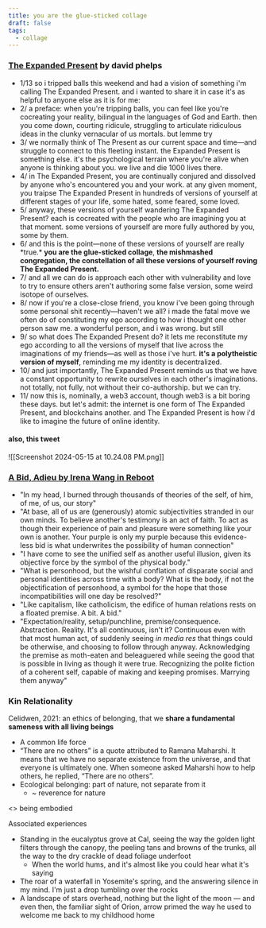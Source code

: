 ```yaml
---
title: you are the glue-sticked collage
draft: false
tags:
  - collage
---
```

### [The Expanded Present](https://twitter.com/divine_economy/status/1584603692224761856 ) by david phelps
* 1/13 so i tripped balls this weekend and had a vision of something i'm calling The Expanded Present. and i wanted to share it in case it's as helpful to anyone else as it is for me:
* 2/ a preface: when you're tripping balls, you can feel like you're cocreating your reality, bilingual in the languages of God and Earth. then you come down, courting ridicule, struggling to articulate ridiculous ideas in the clunky vernacular of us mortals. but lemme try
* 3/ we normally think of The Present as our current space and time—and struggle to connect to this fleeting instant. the Expanded Present is something else. it's the psychological terrain where you're alive when anyone is thinking about you. we live and die 1000 lives there.
* 4/ in The Expanded Present, you are continually conjured and dissolved by anyone who's encountered you and your work. at any given moment, you traipse The Expanded Present in hundreds of versions of yourself at different stages of your life, some hated, some feared, some loved.
* 5/ anyway, these versions of yourself wandering The Expanded Present? each is cocreated with the people who are imagining you at that moment. some versions of yourself are more fully authored by you, some by them.
* 6/ and this is the point—none of these versions of yourself are really \*true.\* **you are the glue-sticked collage**, **the mishmashed congregation, the constellation of all these versions of yourself roving The Expanded Present.**
* 7/ and all we can do is approach each other with vulnerability and love to try to ensure others aren't authoring some false version, some weird isotope of ourselves.
* 8/ now if you're a close-close friend, you know i've been going through some personal shit recently—haven't we all? i made the fatal move we often do of constituting my ego according to how i thought one other person saw me. a wonderful person, and i was wrong. but still
* 9/ so what does The Expanded Present do? it lets me reconstitute my ego according to all the versions of myself that live across the imaginations of my friends—as well as those i've hurt. **it's a polytheistic version of myself**, reminding me my identity is decentralized.
* 10/ and just importantly, The Expanded Present reminds us that we have a constant opportunity to rewrite ourselves in each other's imaginations. not totally, not fully, not without their co-authorship. but we can try.
* 11/ now this is, nominally, a web3 account, though web3 is a bit boring these days. but let's admit: the internet is one form of The Expanded Present, and blockchains another. and The Expanded Present is how i'd like to imagine the future of online identity.

#### also, this tweet
![[Screenshot 2024-05-15 at 10.24.08 PM.png]]

### [A Bid, Adieu by Irena Wang in Reboot](https://joinreboot.org/p/adieu)
* "In my head, I burned through thousands of theories of the self, of him, of me, of us, our story"
* "At base, all of us are (generously) atomic subjectivities stranded in our own minds. To believe another's testimony is an act of faith. To act as though their experience of pain and pleasure were something like your own is another. Your purple is only my purple because this evidence-less bid is what underwrites the possibility of human connection"
* "I have come to see the unified self as another useful illusion, given its objective force by the symbol of the physical body."
* "What is personhood, but the wishful conflation of disparate social and personal identities across time with a body? What is the body, if not the objectification of personhood, a symbol for the hope that those incompatibilities will one day be resolved?"
* "Like capitalism, like catholicism, the edifice of human relations rests on a floated premise. A bit. A bid."
* "Expectation/reality, setup/punchline, premise/consequence. Abstraction. Reality. It's all continuous, isn't it? Continuous even with that most human act, of suddenly seeing *in media res* that things could be otherwise, and choosing to follow through anyway. Acknowledging the premise as moth-eaten and beleaguered while seeing the good that is possible in living as though it were true. Recognizing the polite fiction of a coherent self, capable of making and keeping promises. Marrying them anyway"

### Kin Relationality
Celidwen, 2021: an ethics of belonging, that we **share a fundamental sameness with all living beings**
* A common life force
* “There are no others” is a quote attributed to Ramana Maharshi. It means that we have no separate existence from the universe, and that everyone is ultimately one. When someone asked Maharshi how to help others, he replied, “There are no others”.
* Ecological belonging: part of nature, not separate from it
	* ~ reverence for nature

<> being embodied

Associated experiences
* Standing in the eucalyptus grove at Cal, seeing the way the golden light filters through the canopy, the peeling tans and browns of the trunks, all the way to the dry crackle of dead foliage underfoot
	* When the world hums, and it's almost like you could hear what it's saying
* The roar of a waterfall in Yosemite's spring, and the answering silence in my mind. I'm just a drop tumbling over the rocks
* A landscape of stars overhead, nothing but the light of the moon — and even then, the familiar sight of Orion, arrow primed the way he used to welcome me back to my childhood home